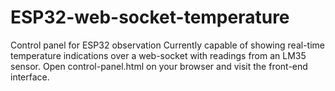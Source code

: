 # ESP32-web-socket-temperature
Control panel for ESP32 observation
Currently capable of showing real-time temperature indications over a web-socket with readings from an LM35 sensor.
Open control-panel.html on your browser and visit the front-end interface.
